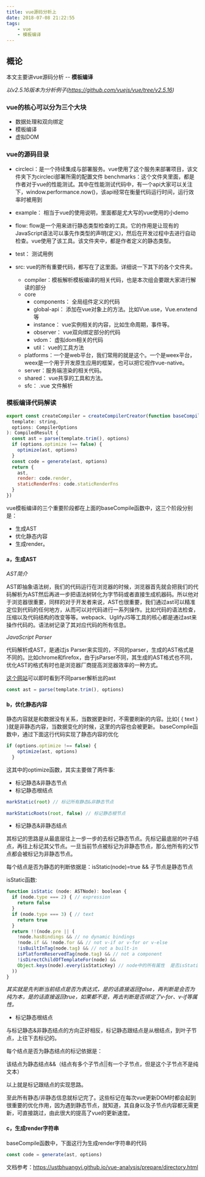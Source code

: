 ```yaml
---
title: vue源码分析上
date: 2018-07-08 21:22:55
tags:
    - vue
    - 模板编译
---
```



## 概论

本文主要讲vue源码分析 -- **模板编译**

*以v2.5.16版本为分析例子(https://github.com/vuejs/vue/tree/v2.5.16)*

### vue的核心可以分为三个大块

- 数据处理和双向绑定
- 模板编译
- 虚拟DOM


### vue的源码目录

* circleci：是一个持续集成与部署服务。vue使用了这个服务来部署项目，该文件夹下为circleci部署所需的配置文件
benchmarks：这个文件夹里面，都是作者对于vue的性能测试。其中在性能测试代码中，有一个api大家可以关注下，window.performance.now()，该api经常在衡量代码运行时间，运行效率时被用到

* example： 相当于vue的使用说明，里面都是尤大写的vue使用的小demo

* flow: flow是一个用来进行静态类型检查的工具。它的作用是让现有的JavaScript语法可以事先作类型的声明(定义)，然后在开发过程中去进行自动检查。vue使用了该工具。该文件夹中，都是作者定义的静态类型。

* test： 测试用例

* src:  vue的所有重要代码，都写在了这里面。详细说一下其下的各个文件夹。
  - compiler：模板解析模板编译的相关代码，也是本次组会要跟大家进行解读的部分
  - core 
    * components： 全局组件定义的代码
    * global-api： 添加在vue对象上的方法。比如Vue.use，Vue.enxtend等
    * instance： vue实例相关的内容，比如生命周期，事件等。
    * observer： vue双向绑定部分的代码
    * vdom： 虚拟dom相关的代码
    * util： vue的工具方法 
  - platforms：一个是web平台，我们常用的就是这个。一个是weex平台，weex是一个用于开发原生应用的框架，也可以把它视作vue-native。  
  - server：服务端渲染的相关代码。  
  - shared： vue共享的工具和方法。        
  - sfc： .vue 文件解析 


### 模板编译代码解读 

```js
export const createCompiler = createCompilerCreator(function baseCompile(
  template: string,
  options: CompilerOptions
): CompiledResult {
  const ast = parse(template.trim(), options)
  if (options.optimize !== false) {
    optimize(ast, options)
  }
  const code = generate(ast, options)
  return {
    ast,
    render: code.render,
    staticRenderFns: code.staticRenderFns
  }
})
``` 
vue模板编译的三个重要阶段都在上面的baseCompile函数中，这三个阶段分别是：
* 生成AST
* 优化静态内容
* 生成render。



#### a，生成AST

*AST简介*

AST即抽象语法树，我们的代码运行在浏览器的时候，浏览器首先就会把我们的代码解析为AST然后再进一步把语法树转化为字节码或者直接生成机器码。所以他对于浏览器很重要，同样的对于开发者来说，AST也很重要，我们通过ast可以精准定位到代码的任何地方，从而可以对代码进行一系列操作。比如代码的语法检查，压缩以及代码结构的改变等等。webpack、UglifyJS等工具的核心都是通过ast来操作代码的。语法树记录了其对应代码的所有信息。


*JavaScript Parser*

代码解析成AST，是通过js Parser来实现的，不同的parser，生成的AST格式是不同的。比如chrome和firefox，由于jsParser不同，其生成的AST格式也不同，优化AST的格式有时也是浏览器厂商提高浏览器效率的一种方式。

[这个网站](https://astexplorer.net/)可以即时看到不同parser解析出的ast

```js
const ast = parse(template.trim(), options)
``` 


#### b，优化静态内容

静态内容就是和数据没有关系，当数据更新时，不需要刷新的内容。比如{ { text } }就是非静态内容，当数据变化的时候，这里的内容也会被更新。
baseCompile函数中，通过下面这行代码实现了静态内容的优化

```js
if (options.optimize !== false) {
    optimize(ast, options)
  }
``` 
这其中的optimize函数，其实主要做了两件事:
* 标记静态&非静态节点
* 标记静态根结点  

```js
markStatic(root) // 标记所有静态&非静态节点
  
markStaticRoots(root, false) // 标记静态根节点
``` 

* 标记静态&非静态结点

其标记的思路是从最底层往上一步一步的去标记静态节点。先标记最底层的叶子结点，再往上标记其父节点。一旦当前节点被标记为非静态节点，那么他所有的父节点都会被标记为非静态节点。

每个结点是否为静态的判断依据是：isStatic(node)=true && 子节点是静态节点

isStatic函数:

```js
function isStatic (node: ASTNode): boolean {
  if (node.type === 2) { // expression
    return false
  }
  if (node.type === 3) { // text
    return true
  }
  return !!(node.pre || (
    !node.hasBindings && // no dynamic bindings
    !node.if && !node.for && // not v-if or v-for or v-else
    !isBuiltInTag(node.tag) && // not a built-in
    isPlatformReservedTag(node.tag) && // not a component
    !isDirectChildOfTemplateFor(node) &&
    Object.keys(node).every(isStaticKey) // node中的所有属性  是否isStaticKey()为true
  ))
}
``` 
*其实就是先判断当前结点是否为表达式，是的话直接返回false，再判断是会否为纯为本，是的话直接返回true，如果都不是，再去判断是否绑定了v-for、v-if等属性。*

* 标记静态根结点  

与标记静态&非静态结点的方向正好相反，标记静态跟结点是从根结点，到叶子节点，上往下去标记的。

每个结点是否为静态结点的标记依据是：

该结点为静态结点&&（结点有多个子节点||有一个子节点，但是这个子节点不是纯文本）

以上就是标记跟结点的实现思路。

至此所有静态/非静态信息就标记完了。这些标记在每次vue更新DOM时都会起到很重要的优化作用，因为遇到静态节点，就知道，其自身以及子节点内容都无需更新，可直接跳过，由此很大的提高了vue的更新速度。




#### c，生成render字符串

baseCompile函数中，下面这行为生成render字符串的代码

```js
const code = generate(ast, options)  
``` 




文档参考：https://ustbhuangyi.github.io/vue-analysis/prepare/directory.html   